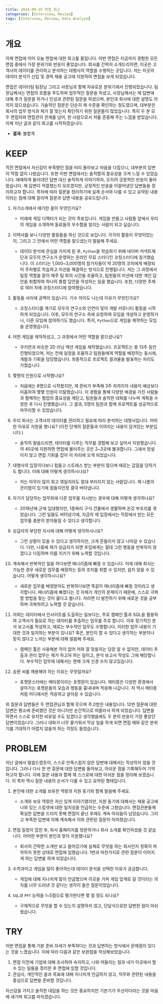 ```yaml
---
title: 2024-09-25 면접 회고
categories: [Interview, Review]
tags: [Interview, Review, Data Analyze]
---
```


# 개요

어제 면접에 이어 오늘 면접에 대한 회고를 올립니다. 이번 면접은 지금까지 경험한 모든 면접 중에서 가장 분위기와 반응이 좋았습니다. 회사를 간략히 소개드리자면, 이곳은 고객사의 데이터를 관리하고 분석하는 대행사의 역할을 수행하는 곳입니다. 저는 이곳의 데이터 분석가 신입 및 경력 채용 공고에 지원하여 면접을 보게 되었습니다.

면접은 데이터팀 팀장님 그리고 사장님과 함께 자유로운 분위기에서 진행되었습니다. 팀장님께서는 면접의 흐름을 주도하며 업무적인 질문을 하셨고, 사장님께서는 제 답변에 대해 추가 질문을 하거나 인성과 관련된 질문을 하셨으며, 본인과 회사에 대한 설명도 아끼지 않으셨습니다. 기술적인 질문은 단순히 제 수준을 확인하는 정도였으며, 대부분은 회사의 업무 방식과 제가 잘 맞는지 확인하기 위한 질문들이 많았습니다. 특히 두 분 모두 면접자와 면접관의 관계를 넘어, 한 사람으로서 저를 존중해 주는 느낌을 받았습니다. 이제 지난 글과 같이 회고를 시작하겠습니다.

- **결과**: 불합격

# KEEP

직전 면접에서 자신감이 부족했던 점을 미리 돌아보고 마음을 다잡으니, 대부분의 답변이 막힘 없이 나왔습니다. 또한 이번 면접에서는 솔직함의 중요성을 크게 느낄 수 있었습니다. 애매하게 둘러대던 답변 대신 솔직하게 이야기하자, 오히려 긍정적인 반응이 돌아왔습니다. 제 답변이 적절했는지 모르겠지만, 긍정적인 반응을 이끌어냈던 답변들을 정리하고자 합니다. 목차에 따라 질문을 정리하기에 실제 순서와 다를 수 있고 요약된 내용이라는 점에 대해 알리며 질문과 답변 내용을 공유드립니다.

1. 자기소개에서 얘기한 꿈이 무엇인가요?
    - 미래에 게임 디렉터가 되는 것이 목표입니다. 게임을 만들고 사람들 앞에서 우리의 게임을 소개하며 동료들의 우수함을 알리는 사람이 되고 싶습니다.

2. 이력서를 보니 다양한 활동들을 하신 것으로 보입니다. 각각의 활동이 무엇이었는지, 그리고 그 안에서 어떤 역할을 맡으셨는지 말씀해 주세요.
    - 데이터 분석에 관심을 가지게 된 후, `Python`을 학습하기 위해 네이버 커넥트재단과 모두의 연구소가 운영하는 온라인 무료 스터디인 코칭스터디에 참가했습니다. 이 스터디는 1,000~3,000명의 참가자들이 약 20명의 코치에게 배정되어 주차별로 학습하고 미션을 해결하는 방식으로 진행됩니다. 저는 그 과정에서 팀장 역할을 맡아 매주 팀 회의 시간을 조율하고, 팀원들의 미션에 대한 개인 답안을 취합하여 하나의 통합 답안을 작성하는 일을 했습니다. 또한, 다양한 주제로 여러 차례 코칭스터디에 참여했습니다.

3. 활동들 사이에 공백이 있습니다. 기수 차이도 나는데 이유가 무엇인가요?
    - 코칭스터디를 계기로 모두의 연구소와 인연이 닿아 개발 커뮤니티 활동을 시작하게 되었습니다. 이후, 모두의 연구소 측에 요청하여 모임을 개설하고 운영하거나, 다른 모임에 참여하기도 했습니다. 특히, `Python`으로 게임을 제작하는 모임을 운영했습니다.

4. 어떤 게임을 제작하셨고, 그 과정에서 어떤 역할을 맡으셨나요?
    - 쿠키런과 비슷한 2D 러닝 액션 게임을 제작했습니다. 프로젝트는 총 13주 동안 진행되었으며, 저는 전체 일정을 조율하고 팀원들에게 역할을 배정하는 동시에, 개발과 기획을 담당했습니다. 최종적으로 프로젝트 결과물을 발표하는 자리도 가졌습니다.

5. 몇명의 인원으로 시작했나요?
    - 처음에는 8명으로 시작했지만, 제 준비가 부족해 3주 차까지의 내용이 예상보다 미흡하여 몇몇 인원이 이탈했습니다. 이 경험을 통해 다양한 배경을 가진 사람들과 함께하는 협업의 중요성을 깨닫고, 팀원들과 솔직한 대화를 나누며 계획을 수정한 후 다시 진행했습니다. 그 결과, 5명의 팀원과 함께 프로젝트를 성공적으로 마무리할 수 있었습니다.

6. 우리 회사는 고객사의 데이터를 관리하고 필요에 따라 분석하는 대행사입니다. 어떠한 이유로 지원을 했나요? (이전 단계의 질문들과 이어지는 내용이 담겨있는 부분입니다.)
    - 솔직히 말씀드리면, 데이터를 다루는 직무를 경험해 보고 싶어서 지원했습니다. 약 40곳에 지원하면 면접에 불러주는 곳은 2~3곳에 불과합니다. 그래서 망설이지 않고 면접 기회를 잡아 이 자리에 오게 되었습니다.

7. 대행사의 입장이다보니 힘들고 스트레스 받는 부분이 많으며 때로는 갑질을 당하기도 합니다. 이에 대해 어떻게 생각하시나요?
    - 저는 아무리 많이 휘고 꺾일지라도 절대 부러지지 않는 사람입니다. 제 나름의 관리법이 있기에 힘들지언정 결국 버텨냅니다.

8. 자기가 담당하는 업무외에 다른 업무를 지시받는 경우에 대해 어떻게 생각하나요?
    - 2018년에 군에 입대했지만, 1층짜리 구식 건물에서 생활하며 온갖 부조리를 겪었습니다. 그런 일들도 버텨냈기에, 지금의 제 입장에서는 직장에서 받는 모든 업무를 충분히 받아들일 수 있다고 생각합니다.

9. 상급자의 부당한 지시에 대해 어떻게 생각하시나요?
    - 그런 상황이 있을 수 있다고 생각하지만, 크게 흔들리지 않고 나아갈 수 있습니다. 다만, 나중에 제가 상급자가 되면 후임에게는 절대 그런 행동을 반복하지 않겠다고 다짐하며 이를 지키기 위해 노력할 것입니다.

10. 계속해서 반복적인 일을 하다보면 매너리즘에 빠질 수 있습니다. 이에 대해 회사는 가능한 경우 새로운 업무를 배정하는 등의 조치를 취할 수 있지만, 쉽지 않을 수 있습니다. 어떻게 생각하시나요?
    - 새로운 업무를 배정받아도 반복하다보면 똑같이 매너리즘에 빠질 것이라고 생각합니다. 매너리즘에 빠졌다는 것 자체가 개인의 문제이기 때문에, 스스로 극복할 방법을 찾는 것이 옳다고 봅니다. 저라면 더 발전하기 위해 새로운 것을 공부하며 극복하려고 노력할 것 같습니다.

11. 저희는 데이터에서 인사이트를 도출하는 일보다는, 주로 캠페인 툴과 SQL을 활용하여 고객사가 필요로 하는 데이터를 추출하는 업무를 주로 합니다. 이후 정기적인 분석 보고서를 작성하고, 때로는 부수적인 업무도 수행합니다. 이러한 업무 내용이 기대한 것과 일치하는 부분이 있나요? 혹은, 본인이 할 수 있다고 생각하는 부분이나 맞지 않다고 느끼는 부분에 대해 말씀해 주세요.
    - 캠페인 툴은 사용해본 적이 없어 저와 잘 맞을지는 당장 알 수 없지만, 데이터 추출과 관리 업무는 제가 하고자 하는 일이고, 분석 보고서 작성도 그에 해당합니다. 부수적인 업무에 대해서는 현재 크게 신경 쓰지 않고있습니다.

12. 승환 씨를 채용해야 하는 이유는 무엇일까요?
    - 포켓몬스터에는 메타몽이라는 포켓몬이 있습니다. 메타몽은 다양한 환경에서 살아가는 포켓몬들의 모습과 행동을 흉내내며 적응해 나갑니다. 저 역시 메타몽처럼 어디에서든 적응하고 살아갈 수 있습니다.

위 질문과 답변들은 두 면접관님과 함께 웃으며 주고받은 내용입니다. 12번 질문에 대한 답변은 평소에 준비했던 것은 아니지만 순간적으로 떠올라서 하게 되었습니다. 답변을 하면서 스스로 유치한 비유일 수도 있겠다고 생각했음에도 두 분의 반응이 가장 좋았던 답변이었습니다. 그러나 대화가 너무 즐거워서 막상 일을 하게 되면 면접 때와 같은 분위기를 기대하기 어렵지 않을까 하는 걱정도 들었습니다.

# PROBLEM

지난 글에서 말씀드렸듯이, 스스로 만족스럽지 않은 답변에 대해서는 작성하지 않을 것입니다. 그러나 다시 한 번 질문에 대한 답변을 돌아보고, 아쉬운 점을 기록해두어 기억하고자 합니다. 이에 질문 내용과 함께 제 스스로에 대한 아쉬운 점을 정리해 보겠습니다. 이 목차 역시 질문 내용의 순서가 다를 수 있고 요약된 형태입니다.

1. 본인에 대한 소개를 보유한 역량과 지원 동기와 함께 말씀해 주세요.
    - 소개와 보유 역량은 자신 있게 이야기했지만, 지원 동기에 대해서는 채용 공고에 나와 있는 스킬셋에 대한 일치성을 언급하는 수준에 그쳤습니다. 면접관분들께 확실한 답변을 드리지 못해 면접이 끝난 후에도 계속 아쉬움이 남았습니다. 그리고 부족한 답변에 의해 계속해서 이와 관련된 질문이 이어졌습니다.

2. 면접 일정이 잡힌 후, 회사 홈페이지를 방문하거나 회사 소개를 확인하셨을 것 같습니다. 어떠한 부분이 본인과 맞아 지원했나요?
    - 회사의 간략한 소개만 보고 들어갔기에 실제로 무엇을 하는 회사인지 정확히 파악하지 못한 상태로 면접에 임했습니다. 1번과 마찬가지로 관련 질문이 이어지게 하는 답변을 하게 되었습니다.

3. 수학과이고 게임을 많이 좋아하는데 데이터 분석을 선택한 이유가 궁금합니다.
    - 게임에 대해 지나치게 많이 언급했으며 이곳을 거쳐 게임 업계로 갈 것이라는 의지를 너무 드러낸 것 같다는 생각이 들은 질문이었습니다.

4. `SQL`과 `PPT` 능력을 1~5점으로 평가한다면 몇 점 정도 되나요?
    - 구체적으로 무엇을 할 수 있는지 설명하지 않고, 단답식으로만 답변한 점이 아쉬웠습니다.

# TRY

이번 면접을 통해 기본 준비 자세가 부족하다는 것과 답변하는 방식에서 문제점이 있다는 것을 느꼈습니다. 이에 따라 다음과 같은 보완점을 작성해보았습니다.

1. 면접 이전에 기업에 대해 조사하여 숙지하고, 나와 어울리는 점과 내가 이곳에서 할 수 있는 일들을 정리한 후 면접에 임할 것입니다.
2. 관심사, 개인적인 꿈과 목표에 대해 지나치게 언급하지 않고, 직무와 관련된 내용을 중심으로 답변을 준비할 것입니다.

자신감을 가지고 솔직한 대답을 하는 것은 중요하지만 기본기가 우선이다라는 것을 마음에 새기며 회고를 마치겠습니다.